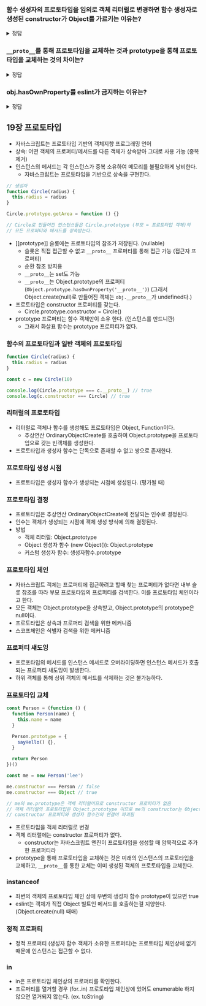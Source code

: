 ### 함수 생성자의 프로토타입을 임의로 객체 리터럴로 변경하면 함수 생성자로 생성된 constructor가 Object를 가르키는 이유는?

<details>
<summary>정답</summary>

```js
const Person = (function () {
  function Person(name) {
    this.name = name
  }

  Person.prototype = {
    sayHello() {},
  }

  return Person
})()

const me = new Person('lee')

me.constructor === Person // false
me.constructor === Object // true

// me의 me.prototype은 객체 리터럴이므로 constructor 프로퍼티가 없음
// 객체 리터럴의 프로토타입은 Object.prototype 이므로 me의 constructor는 Object임 (프로토타입 체인을 따라)
// constructor 프로퍼티와 생성자 함수간의 연결이 파괴됨
```

1. Person은 prototype을 {sayHello() {}} (객체 리터럴)로 설정했기 때문에 이제부터 Person.prototype은 객체 리터럴임
2. 생성자 함수의 prototype을 바꿨기 때문에 이제부터 생성되는 인스턴스의 프로토타입은 다 객체 리터럴임
3. Person으로부터 생성된 me의 prototype은 객체 리터럴임
4. 그런데 객체 리터럴은 constructor 프로퍼티가 없음 (`왜냐면 constructor라는 프로퍼티는 JS엔진이 프로토타입을 만들 때 추가한 프로퍼타입`임, 내가 직접 만든 프로토타입이다보니 constructor 프로퍼티가 없는거임)
5. 여기서 처음에 배운 `프로퍼티 섀도잉`을 기억해야함. 나한테 없는 프로퍼티면 프로토타입 체이닝을 따라따라 타고 올라가서 찾음
6. me의 프로토타입에 constructor가 없으니 상위 프로토타입에 있는지 체이닝을 따라 찾음
7. me의 프로토타입은 {sayHello() {}} 객체 리터럴이므로 객체 리터럴의 프로토타입은 Object.prototype임
8. Object.prototype의 constructor는 Object임 (생성자와 프로토타입은 서로 참조하므로)
9. 그래서 결론적으로 me를 만든 사람은 Person이지만 constructor는 Object가 나오는 현상이 발생함 🦶

</details>

### `__proto__`를 통해 프로토타입을 교체하는 것과 prototype을 통해 프로토타입을 교체하는 것의 차이는?

<details>
<summary>정답</summary>

`__proto__`: 내 프로토타입을 바꾸겠다!  
prototype: 이제부터 만들 인스턴스의 프로토타입을 설정하겠다!

</details>

### obj.hasOwnProperty를 eslint가 금지하는 이유는?

<details>
<summary>정답</summary>

- Object.create()는 Object.prototype을 상속받지 않는 객체를 만들 수 있음
- 그러므로 모든 객체가 Object.prototype를 상속받지 않기 때문에 직접 접근하는 것은 위험할 수 있음

</details>

## 19장 프로토타입

- 자바스크립트는 프로토타입 기반의 객체지향 프로그래밍 언어
- 상속: 어떤 객체의 프로퍼티/메서드를 다른 객체가 상속받아 그대로 사용 가능 (중복제거)
- 인스턴스의 메서드는 각 인스턴스가 중복 소유하여 메모리를 불필요하게 낭비한다.
  - 자바스크립트는 프로토타입을 기반으로 상속을 구현한다.

```js
// 생성자
function Circle(radius) {
  this.radius = radius
}

Circle.prototype.getArea = function () {}

// Circle로 만들어진 인스턴스들은 Circle.prototype (부모 = 프로토타입 객체)의
// 모든 프로퍼티와 메서드를 상속받는다.
```

- [[prototype]] 슬롯에는 프로토타입의 참조가 저장된다. (nullable)
  - 슬롯은 직접 접근할 수 없고 `__proto__` 프로퍼티를 통해 접근 가능 (접근자 프로퍼티)
  - 순환 참조 방지용
  - `__proto__`는 set도 가능
  - `__proto__`는 Object.prototype의 프로퍼티 (`Object.prototype.hasOwnProperty('__proto__')`) (그래서 Object.create(null)로 만들어진 객체는 `obj.__proto__`가 undefined다.)
- 프로토타입은 constructor 프로퍼티를 갖는다.
  - Circle.prototype.constructor = Circle()
- prototype 프로퍼티는 함수 객체만이 소유 한다. (인스턴스를 만드니깐)
  - 그래서 화살표 함수는 prototype 프로퍼티가 없다.

### 함수의 프로토타입과 일반 객체의 프로토타입

```js
function Circle(radius) {
  this.radius = radius
}

const c = new Circle(10)

console.log(Circle.prototype === c.__proto__) // true
console.log(c.constructor === Circle) // true
```

### 리터럴의 프로토타입

- 리터럴로 객체나 함수를 생성해도 프로토타입은 Object, Function이다.
  - 추상연산 OrdinaryObjectCreate를 호출하여 Object.prototype을 프로토타입으로 갖는 빈객체를 생성한다.
- 프로토타입과 생성자 함수는 단독으로 존재할 수 없고 쌍으로 존재한다.

### 프로토타입 생성 시점

- 프로토타입은 생성자 함수가 생성되는 시점에 생성된다. (평가될 때)

### 프로토타입 결정

- 프로토타입은 추상연산 OrdinaryObjectCreate에 전달되는 인수로 결정된다.
- 인수는 객체가 생성되는 시점에 객체 생성 방식에 의해 결정된다.
- 방법
  - 객체 리터럴: Object.prototype
  - Object 생성자 함수 (new Object()): Object.prototype
  - 커스텀 생성자 함수: 생성자함수.prototype

### 프로토타입 체인

- 자바스크립트 객체는 프로퍼티에 접근하려고 할때 찾는 프로퍼티가 없다면 내부 슬롯 참조를 따라 부모 프로토타입의 프로퍼티를 검색한다. 이를 프로토타입 체인이라고 한다.
- 모든 객체는 Object.prototype을 상속받고, Object.prototype의 prototype은 null이다.
- 프로토타입은 상속과 프로퍼티 검색을 위한 메커니즘
- 스코프체인은 식별자 검색을 위한 메커니즘

### 프로퍼티 섀도잉

- 프로포타입의 메서드를 인스턴스 메서드로 오버라이딩하면 인스턴스 메서드가 호출되는 프로퍼티 섀도잉이 발생한다.
- 하위 객체를 통해 상위 객체의 메서드를 삭제하는 것은 불가능하다.

### 프로토타입 교체

```js
const Person = (function () {
  function Person(name) {
    this.name = name
  }

  Person.prototype = {
    sayHello() {},
  }

  return Person
})()

const me = new Person('lee')

me.constructor === Person // false
me.constructor === Object // true

// me의 me.prototype은 객체 리터럴이므로 constructor 프로퍼티가 없음
// 객체 리터럴의 프로토타입은 Object.prototype 이므로 me의 constructor는 Object임 (프로토타입 체인을 따라)
// constructor 프로퍼티와 생성자 함수간의 연결이 파괴됨
```

- 프로토타입을 객체 리터럴로 변경
- 객체 리터럴에는 constructor 프로퍼티가 없다.
  - constructor는 자바스크립트 엔진이 프로토타입을 생성할 때 암묵적으로 추가한 프로퍼티라
- prototype을 통해 프로토타입을 교체하는 것은 미래의 인스턴스의 프로토타입을 교체하고, `__proto__`를 통한 교체는 이미 생성된 객체의 프로토타입을 교체한다.

### instanceof

- 좌변의 객체의 프로토타입 체인 상에 우변의 생성자 함수 prototype이 있으면 true
- eslint는 객체가 직접 Object 빌트인 메서드를 호출하는걸 지양한다. (Object.create(null) 때매)

### 정적 프로퍼티

- 정적 프로퍼티 (생성자 함수 객체가 소유한 프로퍼티)는 프로토타입 체인상에 없기 때문에 인스턴스는 접근할 수 없다.

### in

- in은 프로토타입 체인상의 프로퍼티를 확인한다.
- 프로퍼티를 열거할 경우 (for..in) 프로토타입 체인상에 있어도 enumerable 하지 않으면 열거되지 않는다. (ex. toString)
